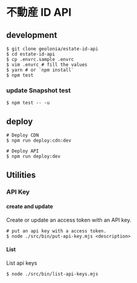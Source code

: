 #  不動産 ID API

## development

```shell
$ git clone geolonia/estate-id-api
$ cd estate-id-api
$ cp .envrc.sample .envrc
$ vim .envrc # fill the values
$ yarn # or `npm install`
$ npm test
```

### update Snapshot test

```shell
$ npm test -- -u
```

## deploy

```shell
# Deploy CDN
$ npm run deploy:cdn:dev
```

```shell
# Deploy API
$ npm run deploy:dev
```

## Utilities

### API Key

#### create and update

Create or update an access token with an API key.

```shell
# put an api key with a access token.
$ node ./src/bin/put-api-key.mjs <description>
```

#### List

List api keys

```shell
$ node ./src/bin/list-api-keys.mjs
```
